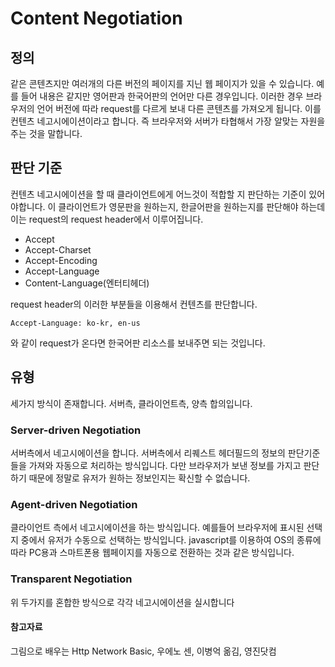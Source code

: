 # Content Negotiation

## 정의

같은 콘텐츠지만 여러개의 다른 버전의 페이지를 지닌 웹 페이지가 있을 수 있습니다. 예를 들어 내용은 같지만 영어판과 한국어판의 언어만 다른 경우입니다. 이러한 경우 브라우저의 언어 버전에 따라 request를 다르게 보내 다른 콘텐츠를 가져오게 됩니다. 이를 컨텐츠 네고시에이션이라고 합니다. 즉 브라우저와 서버가 타협해서 가장 알맞는 자원을 주는 것을 말합니다.

## 판단 기준

컨텐츠 네고시에이션을 할 때 클라이언트에게 어느것이 적합할 지 판단하는 기준이 있어야합니다. 이 클라이언트가 영문판을 원하는지, 한글어판을 원하는지를 판단해야 하는데 이는 request의 request header에서 이루어집니다. 

* Accept
* Accept-Charset
* Accept-Encoding
* Accept-Language
* Content-Language(엔터티헤더)

request header의 이러한 부분들을 이용해서 컨텐츠를 판단합니다.

```http
Accept-Language: ko-kr, en-us
```

와 같이 request가 온다면 한국어판 리소스를 보내주면 되는 것입니다.

## 유형

세가지 방식이 존재합니다. 서버측, 클라이언트측, 양측 합의입니다.

### Server-driven Negotiation

서버측에서 네고시에이션을 합니다. 서버측에서 리퀘스트 헤더필드의 정보의 판단기준들을 가져와 자동으로 처리하는 방식입니다. 다만 브라우저가 보낸 정보를 가지고 판단하기 때문에 정말로 유저가 원하는 정보인지는 확신할 수 없습니다.

### Agent-driven Negotiation

클라이언트 측에서 네고시에이션을 하는 방식입니다. 예를들어 브라우저에 표시된 선택지 중에서 유저가 수동으로 선택하는 방식입니다. javascript를 이용하여 OS의 종류에 따라 PC용과 스마트폰용 웹페이지를 자동으로 전환하는 것과 같은 방식입니다.

### Transparent Negotiation

위 두가지를 혼합한 방식으로 각각 네고시에이션을 실시합니다



#### 참고자료

그림으로 배우는 Http Network Basic, 우에노 센, 이병억 옮김, 영진닷컴

